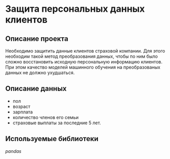 # Защита персональных данных клиентов

## Описание проекта
Необходимо защитить данные клиентов страховой компании. Для этого необходим такой метод преобразования данных, чтобы по ним было сложно восстановить исходную персональную информацию клиентов. 
При этом качество моделей машинного обучения на преобразованых данных не должно ухудшаться. 

## Описание данных
- пол 
- возраст
- зарплата 
- количество членов его семьи
- страховые выплаты за последние 5 лет.

## Используемые библиотеки
*pandas*

